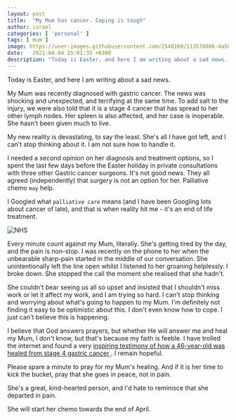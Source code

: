 ```yaml
---
layout: post
title:  "My Mum has cancer. Coping is tough"
author: israel
categories: [ 'personal' ]
tags: [ mum ]
image: https://user-images.githubusercontent.com/2548160/113578806-4a506c00-961b-11eb-8f32-026e3030acbc.jpeg
date:   2021-04-04 15:01:35 +0300
description: "Today is Easter, and here I am writing about a sad news. My Mum was recently diagnosed with gastric cancer..."
---
```


Today is Easter, and here I am writing about a sad news.

My Mum was recently diagnosed with gastric cancer. The news was shocking and unexpected, and terrifying at the same time. To add salt to the injury, we were also told that it is a stage 4 cancer that has spread to her other lymph nodes. Her spleen is also affected, and her case is inoperable.  She hasn't been given much to live.

My new reality is devastating, to say the least. She's all I have got left, and I can't stop thinking about it.  I am not sure how to handle it.

I needed a second opinion on her diagnosis and treatment options, so I spent the last few days before the Easter holiday in private consultations with three other Gastric cancer surgeons. It's not good news. They all agreed (independently) that surgery is not an option for her. Palliative chemo `may` help.

I Googled what `palliative care` means (and I have been Googling lots about cancer of late), and that is when reality hit me - it's an end of life treatment.

<p class="aligncenter">
<img class="lazyimg" alt="NHS" src="https://user-images.githubusercontent.com/2548160/113579142-c64ab400-961b-11eb-9641-26aa331d4211.png"/> 
<br>
</p>

Every minute count against my Mum, literally. She's getting tired by the day, and the pain is non-stop. I was recently on the phone to her when the unbearable sharp-pain started in the middle of our conversation. She unintentionally left the line open whilst I listened to her groaning helplessly.  I broke down.  She stopped the call the moment she realised that she hadn't.

She couldn't bear seeing us all so upset and insisted that I shouldn't miss work or let it affect my work, and I am trying so hard. I can't stop thinking and worrying about what's going to happen to my Mum. I'm definitely not finding it easy to be optimistic about this. I don't even know how to cope. I just can't believe this is happening.

 I believe that God answers prayers, but whether He will answer me and heal my Mum, I don't know, but that's because my faith is feeble. I have trolled the internet and found a very <a href="https://debbiesdream.org/survivor_stories/lisa-gardner/#:~:text=I%20am%20a%2046-year,aorta%2C%20making%20my%20case%20inoperable" target="_blank"> inspiring testimony of how a 46-year-old was healed from stage 4 gastric cancer </a>. I remain hopeful.

Please spare a minute to pray for my Mum's healing. And if it is her time to kick the bucket, pray that she goes in peace, not in pain.

She's a great, kind-hearted person, and I'd hate to reminisce that she departed in pain.

She will start her chemo towards the end of April.
